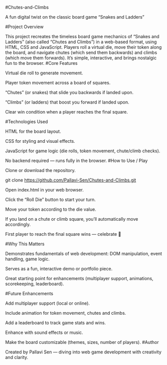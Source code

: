 #Chutes-and-Climbs

A fun digital twist on the classic board game “Snakes and Ladders”

#Project Overview

This project recreates the timeless board game mechanics of “Snakes and Ladders” (also called “Chutes and Climbs”) in a web-based format, using HTML, CSS and JavaScript. Players roll a virtual die, move their token along the board, and navigate chutes (which send them backwards) and climbs (which move them forwards). It’s simple, interactive, and brings nostalgic fun to the browser.
#Core Features

Virtual die roll to generate movement.

Player token movement across a board of squares.

“Chutes” (or snakes) that slide you backwards if landed upon.

“Climbs” (or ladders) that boost you forward if landed upon.

Clear win condition when a player reaches the final square.

#Technologies Used

HTML for the board layout.

CSS for styling and visual effects.

JavaScript for game logic (die rolls, token movement, chute/climb checks).

No backend required — runs fully in the browser.
#How to Use / Play

Clone or download the repository.

git clone https://github.com/Pallavi-Sen/Chutes-and-Climbs.git


Open index.html in your web browser.

Click the “Roll Die” button to start your turn.

Move your token according to the die value.

If you land on a chute or climb square, you’ll automatically move accordingly.

First player to reach the final square wins — celebrate 🎉

#Why This Matters

Demonstrates fundamentals of web development: DOM manipulation, event handling, game logic.

Serves as a fun, interactive demo or portfolio piece.

Great starting point for enhancements (multiplayer support, animations, scorekeeping, leaderboard).

#Future Enhancements

Add multiplayer support (local or online).

Include animation for token movement, chutes and climbs.

Add a leaderboard to track game stats and wins.

Enhance with sound effects or music.

Make the board customizable (themes, sizes, number of players).
#Author

Created by Pallavi Sen — diving into web game development with creativity and clarity.
